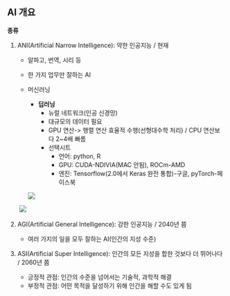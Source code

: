 ## AI 개요

**종류**

1. ANI(Artificial Narrow Intelligence): 약한 인공지능 / 현재

   - 알파고, 번역, 시리 등

   - 한 가지 업무만 잘하는 AI

   - 머신러닝

     - **딥러닝**
       - 뉴럴 네트워크(인공 신경망)
       - 대규모의 데이터 필요
       - GPU 연산-> 행렬 연산 효율적 수행(선형대수학 처리) / CPU 연산보다 2~4배 빠름
       - 선택시트
         - 언어: python, R
         - GPU: CUDA-NDIVIA(MAC 안됨), ROCm-AMD
         - 엔진: Tensorflow(2.0에서 Keras 완전 통합)-구글, pyTorch-페이스북

     ![](C:\Users\admin\Documents\GitHub\pengsoo\dl\data\0.dl_framework.png)

   

   ​			![](C:\Users\admin\Documents\GitHub\pengsoo\dl\data\0.dl_rank_2019.png)

2. AGI(Artificial General Intelligence): 강한 인공지능 / 2040년 쯤
   
   - 여러 가지의 일을 모두 잘하는 AI(인간의 지성 수준)
3. ASI(Artificial Super Intelligence): 인간의 모든 지성을 합한 것보다 더 뛰어나다 / 2060년 쯤
   - 긍정적 관점: 인간의 수준을 넘어서는 기술적, 과학적 해결
   - 부정적 관점: 어떤 목적을 달성하기 위해 인간을 해할 수도 있게 됨